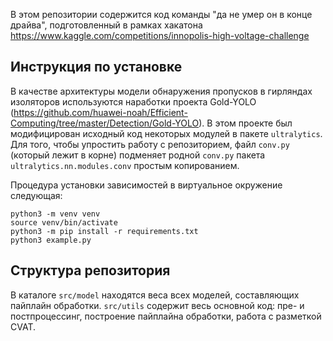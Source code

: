 В этом репозитории содержится код команды "да не умер он в конце драйва",
подготовленный в рамках хакатона https://www.kaggle.com/competitions/innopolis-high-voltage-challenge


Инструкция по установке
-----------------------

В качестве архитектуры модели обнаружения пропусков в гирляндах изоляторов используются
наработки проекта Gold-YOLO (https://github.com/huawei-noah/Efficient-Computing/tree/master/Detection/Gold-YOLO).
В этом проекте был модифицирован исходный код некоторых модулей в пакете `ultralytics`.
Для того, чтобы упростить работу с репозиторием, файл `conv.py` (который лежит в корне)
подменяет родной `conv.py` пакета `ultralytics.nn.modules.conv` простым копированием.

Процедура установки зависимостей в виртуальное окружение следующая:

```commandline
python3 -m venv venv
source venv/bin/activate
python3 -m pip install -r requirements.txt
python3 example.py
```

Структура репозитория
---------------------

В каталоге `src/model` находятся веса всех моделей, составляющих пайплайн обработки.
`src/utils` содержит весь основной код: пре- и постпроцессинг, построение пайплайна обработки,
работа с разметкой CVAT.